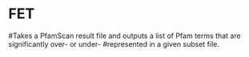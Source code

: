# FET
#Takes a PfamScan result file and outputs a list of Pfam terms that are significantly over- or under-
#represented in a given subset file.

